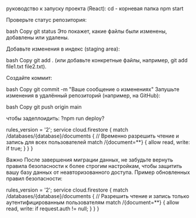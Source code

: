руководство к запуску проекта (React):
cd - корневая папка
npm start

Проверьте статус репозитория:

bash
Copy
git status
Это покажет, какие файлы были изменены, добавлены или удалены.

Добавьте изменения в индекс (staging area):

bash
Copy
git add .
(или добавьте конкретные файлы, например, git add file1.txt file2.txt).

Создайте коммит:

bash
Copy
git commit -m "Ваше сообщение о изменениях"
Запушьте изменения в удалённый репозиторий (например, на GitHub):

bash
Copy
git push origin main

чтобы задеплоидить: ?npm run deploy?





rules_version = '2';
service cloud.firestore {
  match /databases/{database}/documents {
    // Временно разрешить чтение и запись для всех пользователей
    match /{document=**} {
      allow read, write: if true;
    }
  }
}

Важно
После завершения миграции данных, не забудьте вернуть правила безопасности к более строгим настройкам, чтобы защитить вашу базу данных от неавторизованного доступа. Пример обновленных правил безопасности:


rules_version = '2';
service cloud.firestore {
  match /databases/{database}/documents {
    // Разрешить чтение и запись только аутентифицированным пользователям
    match /{document=**} {
      allow read, write: if request.auth != null;
    }
  }
}